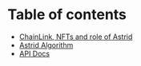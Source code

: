 # Table of contents

* [ChainLink, NFTs and role of Astrid](README.md)
* [Astrid Algorithm](astrid-algorithm.md)
* [API Docs](api-docs.md)
